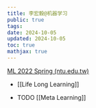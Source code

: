 ```yaml
---
title: 李宏毅@机器学习
public: true
tags:
date: 2024-10-05
updated: 2024-10-05
toc: true
mathjax: true
---
```


[ML 2022 Spring (ntu.edu.tw)](https://speech.ee.ntu.edu.tw/~hylee/ml/2022-spring.php)

  + [[Life Long Learning]]

  + TODO [[Meta Learning]]




